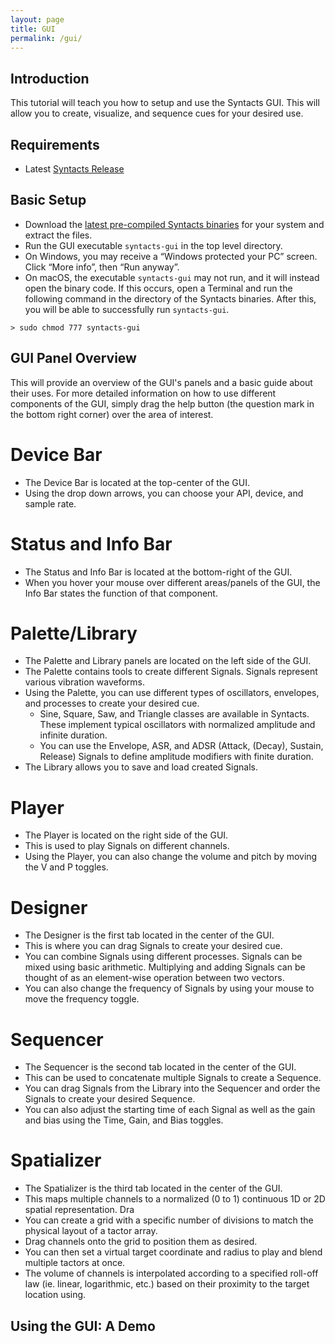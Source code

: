 ```yaml
---
layout: page
title: GUI
permalink: /gui/
---
```


## Introduction

This tutorial will teach you how to setup and use the Syntacts GUI. This will allow you to create, visualize, and sequence cues for your desired use.

## Requirements

- Latest [Syntacts Release](https://github.com/mahilab/Syntacts/releases)

## Basic Setup

- Download the [latest pre-compiled Syntacts binaries](https://github.com/mahilab/Syntacts/releases) for your system and extract the files. 
- Run the GUI executable `syntacts-gui` in the top level directory. 
- On Windows, you may receive a “Windows protected your PC” screen. Click “More info”, then “Run anyway”.
- On macOS, the executable `syntacts-gui` may not run, and it will instead open the binary code. If this occurs, open a Terminal and run the following command in the directory of the Syntacts binaries. After this, you will be able to successfully run `syntacts-gui`.

```shell
> sudo chmod 777 syntacts-gui
```

## GUI Panel Overview

This will provide an overview of the GUI's panels and a basic guide about their uses. For more detailed information on how to use different components of the GUI, simply drag the help button (the question mark in the bottom right corner) over the area of interest.

# Device Bar

- The Device Bar is located at the top-center of the GUI.
- Using the drop down arrows, you can choose your API, device, and sample rate.

# Status and Info Bar

- The Status and Info Bar is located at the bottom-right of the GUI.
- When you hover your mouse over different areas/panels of the GUI, the Info Bar states the function of that component.

# Palette/Library

- The Palette and Library panels are located on the left side of the GUI.
- The Palette contains tools to create different Signals. Signals represent various vibration waveforms. 
- Using the Palette, you can use different types of oscillators, envelopes, and processes to create your desired cue.
  - Sine, Square, Saw, and Triangle classes are available in Syntacts. These implement typical oscillators with normalized amplitude and infinite duration.
  - You can use the Envelope, ASR, and ADSR (Attack, (Decay), Sustain, Release) Signals to define amplitude modifiers with finite duration.
- The Library allows you to save and load created Signals.

# Player

- The Player is located on the right side of the GUI.
- This is used to play Signals on different channels.
- Using the Player, you can also change the volume and pitch by moving the V and P toggles.

# Designer

- The Designer is the first tab located in the center of the GUI.
- This is where you can drag Signals to create your desired cue.
- You can combine Signals using different processes. Signals can be mixed using basic arithmetic. Multiplying and adding Signals can be thought of as an element-wise operation between two vectors.
- You can also change the frequency of Signals by using your mouse to move the frequency toggle.

# Sequencer

- The Sequencer is the second tab located in the center of the GUI.
- This can be used to concatenate multiple Signals to create a Sequence.
- You can drag Signals from the Library into the Sequencer and order the Signals to create your desired Sequence.
- You can also adjust the starting time of each Signal as well as the gain and bias using the Time, Gain, and Bias toggles.

# Spatializer

- The Spatializer is the third tab located in the center of the GUI.
- This maps multiple channels to a normalized (0 to 1) continuous 1D or 2D spatial representation. Dra
- You can create a grid with a specific number of divisions to match the physical layout of a tactor array.
- Drag channels onto the grid to position them as desired.
- You can then set a virtual target coordinate and radius to play and blend multiple tactors at once.
- The volume of channels is interpolated according to a specified roll-off law (ie. linear, logarithmic, etc.) based on their proximity to the target location using.

## Using the GUI: A Demo
